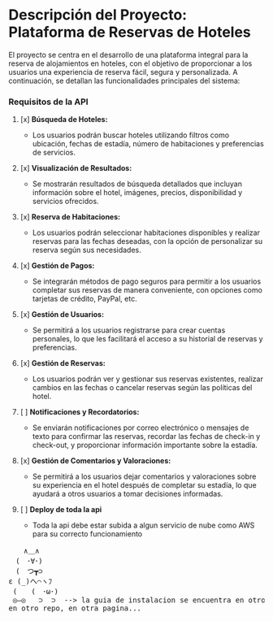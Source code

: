 # Descripción del Proyecto: Plataforma de Reservas de Hoteles
El proyecto se centra en el desarrollo de una plataforma integral para la reserva de alojamientos en hoteles, con el objetivo de proporcionar a los usuarios una experiencia de reserva fácil, segura y personalizada. A continuación, se detallan las funcionalidades principales del sistema:

### Requisitos de la API

1. [x] **Búsqueda de Hoteles:**
   - Los usuarios podrán buscar hoteles utilizando filtros como ubicación, fechas de estadía, número de habitaciones y preferencias de servicios.

2. [x] **Visualización de Resultados:**
   - Se mostrarán resultados de búsqueda detallados que incluyan información sobre el hotel, imágenes, precios, disponibilidad y servicios ofrecidos.

3. [x] **Reserva de Habitaciones:**
   - Los usuarios podrán seleccionar habitaciones disponibles y realizar reservas para las fechas deseadas, con la opción de personalizar su reserva según sus necesidades.

4. [x] **Gestión de Pagos:**
   - Se integrarán métodos de pago seguros para permitir a los usuarios completar sus reservas de manera conveniente, con opciones como tarjetas de crédito, PayPal, etc.

5. [x] **Gestión de Usuarios:**
   - Se permitirá a los usuarios registrarse para crear cuentas personales, lo que les facilitará el acceso a su historial de reservas y preferencias.

6. [x] **Gestión de Reservas:**
   - Los usuarios podrán ver y gestionar sus reservas existentes, realizar cambios en las fechas o cancelar reservas según las políticas del hotel.

7. [ ] **Notificaciones y Recordatorios:**
   - Se enviarán notificaciones por correo electrónico o mensajes de texto para confirmar las reservas, recordar las fechas de check-in y check-out, y proporcionar información importante sobre la estadía.
 
8. [x] **Gestión de Comentarios y Valoraciones:**
   - Se permitirá a los usuarios dejar comentarios y valoraciones sobre su experiencia en el hotel después de completar su estadía, lo que ayudará a otros usuarios a tomar decisiones informadas.

9. [ ] **Deploy de toda la api**
   - Toda la api debe estar subida a algun servicio de nube como AWS para su correcto funcionamiento

<pre>
ㅤ  ∧＿∧
　(　･∀･)
　(　つ┳⊃
ε (_)へ⌒ヽﾌ
 (　　(　･ω･)
 ◎―◎   ⊃  ⊃  --> la guia de instalacion se encuentra en otro readme,
en otro repo, en otra pagina...
</pre>